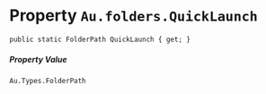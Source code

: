 # Property `Au.folders.QuickLaunch`

```
public static FolderPath QuickLaunch { get; }
```

##### Property Value

`Au.Types.FolderPath`